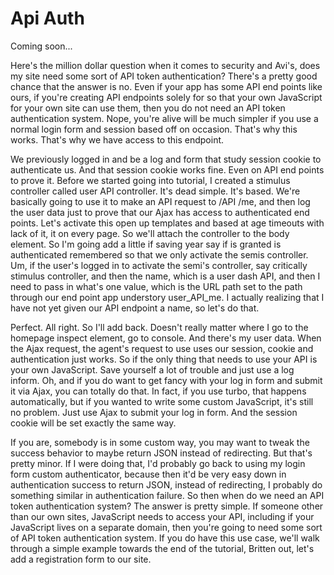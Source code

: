 # Api Auth

Coming soon...

Here's the million dollar question when it comes to security and Avi's, does my site
need some sort of API token authentication? There's a pretty good chance that the
answer is no. Even if your app has some API end points like ours, if you're creating
API endpoints solely for so that your own JavaScript for your own site can use them,
then you do not need an API token authentication system. Nope, you're alive will be
much simpler if you use a normal login form and session based off on occasion. That's
why this works. That's why we have access to this endpoint.

We previously logged in and be a log and form that study session cookie to
authenticate us. And that session cookie works fine. Even on API end points to prove
it. Before we started going into tutorial, I created a stimulus controller called
user API controller. It's dead simple. It's based. We're basically going to use it to
make an API request to /API /me, and then log the user data just to prove that our
Ajax has access to authenticated end points. Let's activate this open up templates
and based at age timeouts with lack of it, it on every page. So we'll attach the
controller to the body element. So I'm going add a little if saving year say if is
granted is authenticated remembered so that we only activate the semis controller.
Um, if the user's logged in to activate the semi's controller, say critically
stimulus controller, and then the name, which is a user dash API, and then I need to
pass in what's one value, which is the URL path set to the path through our end point
app understory user_API_me. I actually realizing that I have not yet given our API
endpoint a name, so let's do that.

Perfect. All right. So I'll add back. Doesn't really matter where I go to the
homepage inspect element, go to console. And there's my user data. When the Ajax
request, the agent's request to use uses our session, cookie and authentication just
works. So if the only thing that needs to use your API is your own JavaScript. Save
yourself a lot of trouble and just use a log inform. Oh, and if you do want to get
fancy with your log in form and submit it via Ajax, you can totally do that. In fact,
if you use turbo, that happens automatically, but if you wanted to write some custom
JavaScript, it's still no problem. Just use Ajax to submit your log in form. And the
session cookie will be set exactly the same way.

If you are, somebody is in some custom way, you may want to tweak the success
behavior to maybe return JSON instead of redirecting. But that's pretty minor. If I
were doing that, I'd probably go back to using my login form custom authenticator,
because then it'd be very easy down in authentication success to return JSON, instead
of redirecting, I probably do something similar in authentication failure. So then
when do we need an API token authentication system? The answer is pretty simple. If
someone other than our own sites, JavaScript needs to access your API, including if
your JavaScript lives on a separate domain, then you're going to need some sort of
API token authentication system. If you do have this use case, we'll walk through a
simple example towards the end of the tutorial, Britten out, let's add a registration
form to our site.

